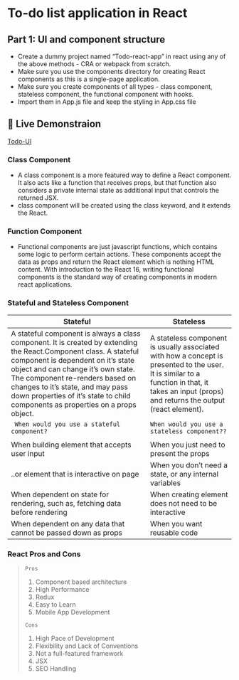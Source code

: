 # To-do list application in React

## Part 1: UI and component structure

- Create a dummy project named “Todo-react-app” in react using any of the above methods - CRA or webpack from scratch.
- Make sure you use the components directory for creating React components as this is a single-page application.
- Make sure you create components of all types - class component, stateless component, the functional component with hooks.
- Import them in App.js file and keep the styling in App.css file

## 🚀 Live Demonstraion

[Todo-UI](https://todo-ui-part.netlify.app/)

### Class Component

- A class component is a more featured way to define a React component. It also acts like a function that receives props, but that function also considers a private internal state as additional input that controls the returned JSX.
- class component will be created using the class keyword, and it extends the React.

### Function Component

- Functional components are just javascript functions, which contains some logic to perform certain actions. These components accept the data as props and return the React element which is nothing HTML content. With introduction to the React 16, writing functional components is the standard way of creating components in modern react applications.

### Stateful and Stateless Component

| Stateful                                                                                                                                                                                                                                                                                                                                               | Stateless                                                                                                                                                                                       |
| ------------------------------------------------------------------------------------------------------------------------------------------------------------------------------------------------------------------------------------------------------------------------------------------------------------------------------------------------------ | ----------------------------------------------------------------------------------------------------------------------------------------------------------------------------------------------- |
| A stateful component is always a class component. It is created by extending the React.Component class. A stateful component is dependent on it’s state object and can change it’s own state. The component re-renders based on changes to it’s state, and may pass down properties of it’s state to child components as properties on a props object. | A stateless component is usually associated with how a concept is presented to the user. It is similar to a function in that, it takes an input (props) and returns the output (react element). |
| ` When would you use a stateful component?`                                                                                                                                                                                                                                                                                                            | `When would you use a stateless component??`                                                                                                                                                    |
|  |
| When building element that accepts user input                                                                                                                                                                                                                                                                                                          | When you just need to present the props                                                                                                                                                         |
| ..or element that is interactive on page                                                                                                                                                                                                                                                                                                               | When you don’t need a state, or any internal variables                                                                                                                                          |
| When dependent on state for rendering, such as, fetching data before rendering                                                                                                                                                                                                                                                                         | When creating element does not need to be interactive                                                                                                                                           |
| When dependent on any data that cannot be passed down as props                                                                                                                                                                                                                                                                                         | When you want reusable code                                                                                                                                                                     |

### React Pros and Cons

> `Pros`
>
> 1. Component based architecture
> 2. High Performance
> 3. Redux
> 4. Easy to Learn
> 5. Mobile App Development
>
> `Cons`
>
> 1. High Pace of Development
> 2. Flexibility and Lack of Conventions
> 3. Not a full-featured framework
> 4. JSX
> 5. SEO Handling
